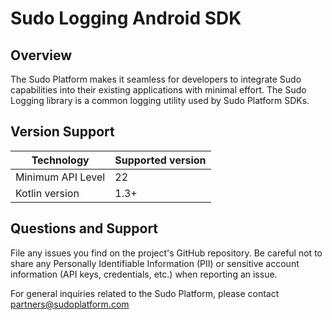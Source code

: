 # Sudo Logging Android SDK

## Overview
The Sudo Platform makes it seamless for developers to integrate Sudo capabilities into their existing applications with minimal effort. The Sudo Logging library is a common logging utility used by Sudo Platform SDKs. 

## Version Support
| Technology             | Supported version |
| ---------------------- | ----------------- |
| Minimum API Level      | 22                |
| Kotlin version         | 1.3+              |

## Questions and Support
File any issues you find on the project's GitHub repository. Be careful not to share any Personally Identifiable Information (PII) or sensitive account information (API keys, credentials, etc.) when reporting an issue.

For general inquiries related to the Sudo Platform, please contact [partners@sudoplatform.com](mailto:partners@sudoplatform.com)



